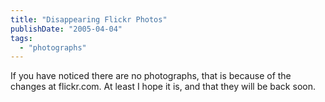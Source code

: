 ```yaml
---
title: "Disappearing Flickr Photos"
publishDate: "2005-04-04"
tags: 
  - "photographs"
---
```


If you have noticed there are no photographs, that is because of the changes at flickr.com. At least I hope it is, and that they will be back soon.
